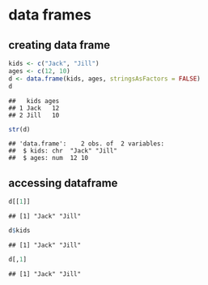 data frames
================

creating data frame
-------------------

``` r
kids <- c("Jack", "Jill")
ages <- c(12, 10)
d <- data.frame(kids, ages, stringsAsFactors = FALSE)
d
```

    ##   kids ages
    ## 1 Jack   12
    ## 2 Jill   10

``` r
str(d)
```

    ## 'data.frame':    2 obs. of  2 variables:
    ##  $ kids: chr  "Jack" "Jill"
    ##  $ ages: num  12 10

accessing dataframe
-------------------

``` r
d[[1]]
```

    ## [1] "Jack" "Jill"

``` r
d$kids
```

    ## [1] "Jack" "Jill"

``` r
d[,1]
```

    ## [1] "Jack" "Jill"
